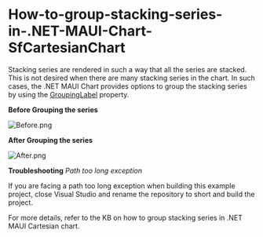 # How-to-group-stacking-series-in-.NET-MAUI-Chart-SfCartesianChart

Stacking series are rendered in such a way that all the series are stacked. This is not desired when there are many stacking series in the chart. In such cases, the .NET MAUI Chart provides options to group the stacking series by using the [GroupingLabel](https://help.syncfusion.com/cr/maui/Syncfusion.Maui.Charts.StackingSeriesBase.html#Syncfusion_Maui_Charts_StackingSeriesBase_GroupingLabel) property.

**Before Grouping the series**

![Before.png](https://support.syncfusion.com/kb/agent/attachment/article/14906/inline?token=eyJhbGciOiJodHRwOi8vd3d3LnczLm9yZy8yMDAxLzA0L3htbGRzaWctbW9yZSNobWFjLXNoYTI1NiIsInR5cCI6IkpXVCJ9.eyJpZCI6IjE2ODQ3Iiwib3JnaWQiOiIzIiwiaXNzIjoic3VwcG9ydC5zeW5jZnVzaW9uLmNvbSJ9.HkNoJEjizHEue3SwWvtBCMKvqxdYEEHfygCeHpKAEbM)


**After Grouping the series**

![After.png](https://support.syncfusion.com/kb/agent/attachment/article/14906/inline?token=eyJhbGciOiJodHRwOi8vd3d3LnczLm9yZy8yMDAxLzA0L3htbGRzaWctbW9yZSNobWFjLXNoYTI1NiIsInR5cCI6IkpXVCJ9.eyJpZCI6IjE2ODQ4Iiwib3JnaWQiOiIzIiwiaXNzIjoic3VwcG9ydC5zeW5jZnVzaW9uLmNvbSJ9.D7L-K9Bt8oXeGXo-1LaOD9l3I6MHtfQ5zHKA-Y96vrY)

**Troubleshooting**
*Path too long exception*

If you are facing a path too long exception when building this example project, close Visual Studio and rename the repository to short and build the project.

For more details, refer to the KB on how to group stacking series in .NET MAUI Cartesian chart.
